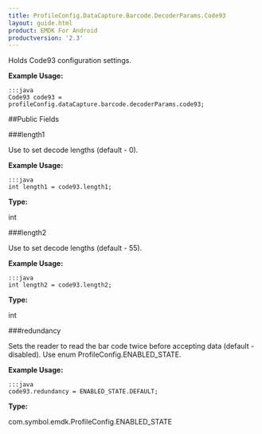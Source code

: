 ```yaml
---
title: ProfileConfig.DataCapture.Barcode.DecoderParams.Code93
layout: guide.html
product: EMDK For Android
productversion: '2.3'
---
```


Holds Code93 configuration settings.

 

**Example Usage:**
	
	:::java	
	Code93 code93 = profileConfig.dataCapture.barcode.decoderParams.code93;


##Public Fields

###length1

Use to set decode lengths (default - 0).

 

**Example Usage:**
	
	:::java	
	int length1 = code93.length1;


**Type:**

int

###length2

Use to set decode lengths (default - 55).

 

**Example Usage:**
	
	:::java	
	int length2 = code93.length2;


**Type:**

int

###redundancy

Sets the reader to read the bar code twice before accepting data (default - disabled).
 Use enum  ProfileConfig.ENABLED_STATE.

 

**Example Usage:**
	
	:::java	
	code93.redundancy = ENABLED_STATE.DEFAULT;


**Type:**

com.symbol.emdk.ProfileConfig.ENABLED_STATE










